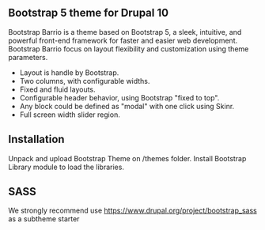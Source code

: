 ## Bootstrap 5 theme for Drupal 10

Bootstrap Barrio is a theme based on 
Bootstrap 5, a sleek, intuitive, and powerful front-end framework 
for faster and easier web development.
Bootstrap Barrio focus on layout flexibility 
and customization using theme parameters.

- Layout is handle by Bootstrap.
- Two columns, with configurable widths.
- Fixed and fluid layouts.
- Configurable header behavior, using Bootstrap "fixed to top".
- Any block could be defined as "modal" with one click using Skinr.
- Full screen width slider region.

## Installation

Unpack and upload Bootstrap Theme on /themes folder.
Install Bootstrap Library module to load the libraries.

## SASS

We strongly recommend use https://www.drupal.org/project/bootstrap_sass 
as a subtheme starter